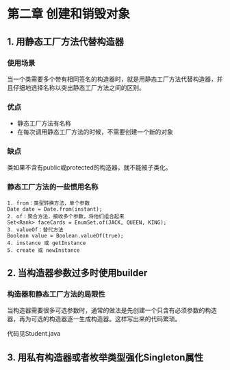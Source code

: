 # 第二章 创建和销毁对象

## 1. 用静态工厂方法代替构造器

### 使用场景

当一个类需要多个带有相同签名的构造器时，就是用静态工厂方法代替构造器，并且仔细地选择名称以突出静态工厂方法之间的区别。

### 优点

- 静态工厂方法有名称
- 在每次调用静态工厂方法的时候，不需要创建一个新的对象

### 缺点

类如果不含有public或protected的构造器，就不能被子类化。

### 静态工厂方法的一些惯用名称

```
1. from：类型转换方法，单个参数
Date date = Date.from(instant);
2. of：聚合方法，接收多个参数，将他们组合起来
Set<Rank> faceCards = EnumSet.of(JACK, QUEEN, KING);
3. valueOf：替代方法
Boolean value = Boolean.valueOf(true);
4. instance 或 getInstance
5. create 或 newInstance
```


## 2. 当构造器参数过多时使用builder

### 构造器和静态工厂方法的局限性

当构造器需要很多可选参数时，通常的做法是先创建一个只含有必须参数的构造器，再为可选的构造器逐一生成构造器。这样写出来的代码繁琐。

代码见Student.java

## 3. 用私有构造器或者枚举类型强化Singleton属性



